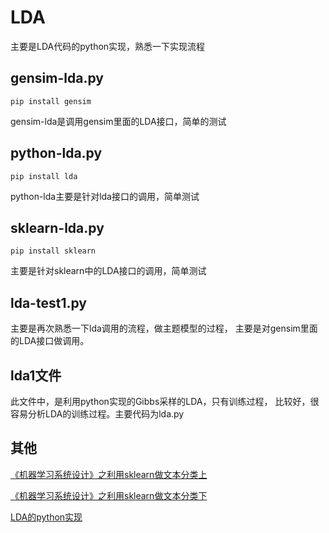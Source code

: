 # LDA
主要是LDA代码的python实现，熟悉一下实现流程

## gensim-lda.py
    pip install gensim
gensim-lda是调用gensim里面的LDA接口，简单的测试

## python-lda.py
    pip install lda
python-lda主要是针对lda接口的调用，简单测试

## sklearn-lda.py
    pip install sklearn
主要是针对sklearn中的LDA接口的调用，简单测试

## lda-test1.py
主要是再次熟悉一下lda调用的流程，做主题模型的过程，
主要是对gensim里面的LDA接口做调用。

## lda1文件
此文件中，是利用python实现的Gibbs采样的LDA，只有训练过程，
比较好，很容易分析LDA的训练过程。主要代码为lda.py

## 其他
[《机器学习系统设计》之利用sklearn做文本分类上](http://blog.csdn.net/solomon1558/article/details/47452387)

[《机器学习系统设计》之利用sklearn做文本分类下](http://blog.csdn.net/solomon1558/article/details/47682039)

[LDA的python实现](http://blog.csdn.net/yan456jie/article/details/52073723)